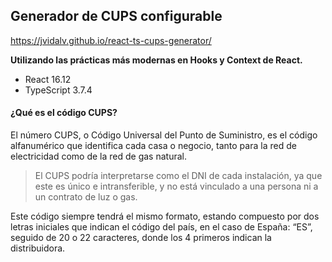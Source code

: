 ## Generador de CUPS configurable
https://jvidalv.github.io/react-ts-cups-generator/

**Utilizando las prácticas más modernas en Hooks y Context de React.**
- React 16.12 
- TypeScript 3.7.4

#### ¿Qué es el código CUPS?
El número CUPS, o Código Universal del Punto de Suministro, es el código alfanumérico que identifica cada casa o negocio, tanto para la red de electricidad como de la red de gas natural.

> El CUPS podría interpretarse como el DNI de cada instalación, ya que este es único e intransferible, y no está vinculado a una persona ni a un contrato de luz o gas.

Este código siempre tendrá el mismo formato, estando compuesto por dos letras iniciales que indican el código del país, en el caso de España: “ES”, seguido de 20 o 22 caracteres, donde los 4 primeros indican la distribuidora.